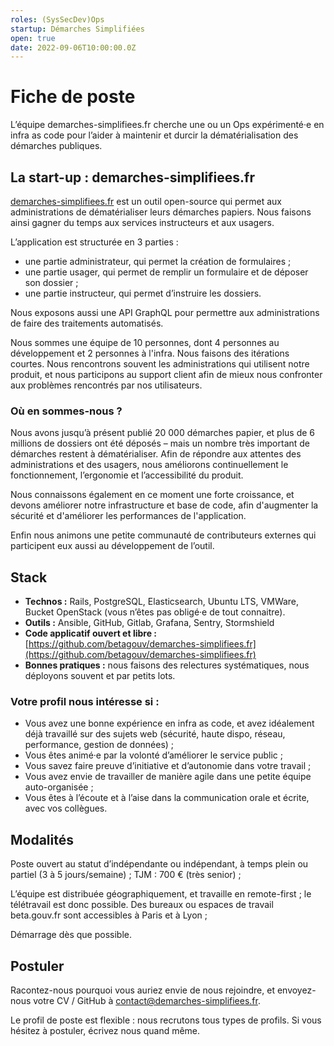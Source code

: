 ```yaml
---
roles: (SysSecDev)Ops
startup: Démarches Simplifiées
open: true
date: 2022-09-06T10:00:00.0Z
---
```


# Fiche de poste

L’équipe demarches-simplifiees.fr cherche une ou un Ops expérimenté·e en infra as code pour l’aider à maintenir et durcir la dématérialisation des démarches publiques.

## La start-up : demarches-simplifiees.fr

[demarches-simplifiees.fr](https://demarches-simplifiees.fr) est un outil open-source qui permet aux administrations de dématérialiser leurs démarches papiers. Nous faisons ainsi gagner du temps aux services instructeurs et aux usagers.

L’application est structurée en 3 parties :

- une partie administrateur, qui permet la création de formulaires ;
- une partie usager, qui permet de remplir un formulaire et de déposer son dossier ;
- une partie instructeur, qui permet d’instruire les dossiers.

Nous exposons aussi une API GraphQL pour permettre aux administrations de faire des traitements automatisés.

Nous sommes une équipe de 10 personnes, dont 4 personnes au développement et 2 personnes à l'infra. Nous faisons des itérations courtes. Nous rencontrons souvent les administrations qui utilisent notre produit, et nous participons au support client afin de mieux nous confronter aux problèmes rencontrés par nos utilisateurs.

### Où en sommes-nous ?
Nous avons jusqu’à présent publié 20 000 démarches papier, et plus de 6 millions de dossiers ont été déposés – mais un nombre très important de démarches restent à dématérialiser. Afin de répondre aux attentes des administrations et des usagers, nous améliorons continuellement le fonctionnement, l’ergonomie et l’accessibilité du produit.

Nous connaissons également en ce moment une forte croissance, et devons améliorer notre infrastructure et  base de code, afin d'augmenter la sécurité et d'améliorer les performances de l'application.

Enfin nous animons une petite communauté de contributeurs externes qui participent eux aussi au développement de l’outil.

## Stack

- **Technos :** Rails, PostgreSQL, Elasticsearch, Ubuntu LTS, VMWare, Bucket OpenStack (vous n’êtes pas obligé·e de tout connaitre).
- **Outils :** Ansible, GitHub, Gitlab, Grafana, Sentry, Stormshield
- **Code applicatif ouvert et libre :** [https://github.com/betagouv/demarches-simplifiees.fr](https://github.com/betagouv/demarches-simplifiees.fr)
- **Bonnes pratiques :** nous faisons des relectures systématiques, nous déployons souvent et par petits lots.

### Votre profil nous intéresse si :

- Vous avez une bonne expérience en infra as code, et avez idéalement déjà travaillé sur des sujets web (sécurité, haute dispo, réseau, performance, gestion de données) ;
- Vous êtes animé·e par la volonté d’améliorer le service public ;
- Vous savez faire preuve d’initiative et d’autonomie dans votre travail ;
- Vous avez envie de travailler de manière agile dans une petite équipe auto-organisée ;
- Vous êtes à l’écoute et à l’aise dans la communication orale et écrite, avec vos collègues.

## Modalités

Poste ouvert au statut d’indépendante ou indépendant, à temps plein ou partiel (3 à 5 jours/semaine) ;
TJM : 700 € (très senior) ;

L’équipe est distribuée géographiquement, et travaille en remote-first ; le télétravail est donc possible. Des bureaux ou espaces de travail beta.gouv.fr sont accessibles à Paris et à Lyon ;

Démarrage dès que possible.

## Postuler
Racontez-nous pourquoi vous auriez envie de nous rejoindre, et envoyez-nous votre CV / GitHub à contact@demarches-simplifiees.fr.

Le profil de poste est flexible : nous recrutons tous types de profils. Si vous hésitez à postuler, écrivez nous quand même.
